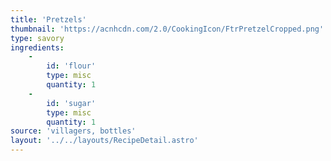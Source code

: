 ```yaml
---
title: 'Pretzels'
thumbnail: 'https://acnhcdn.com/2.0/CookingIcon/FtrPretzelCropped.png'
type: savory
ingredients:
	-
		id: 'flour'
		type: misc
		quantity: 1
	-
		id: 'sugar'
		type: misc
		quantity: 1
source: 'villagers, bottles'
layout: '../../layouts/RecipeDetail.astro'
---
```

